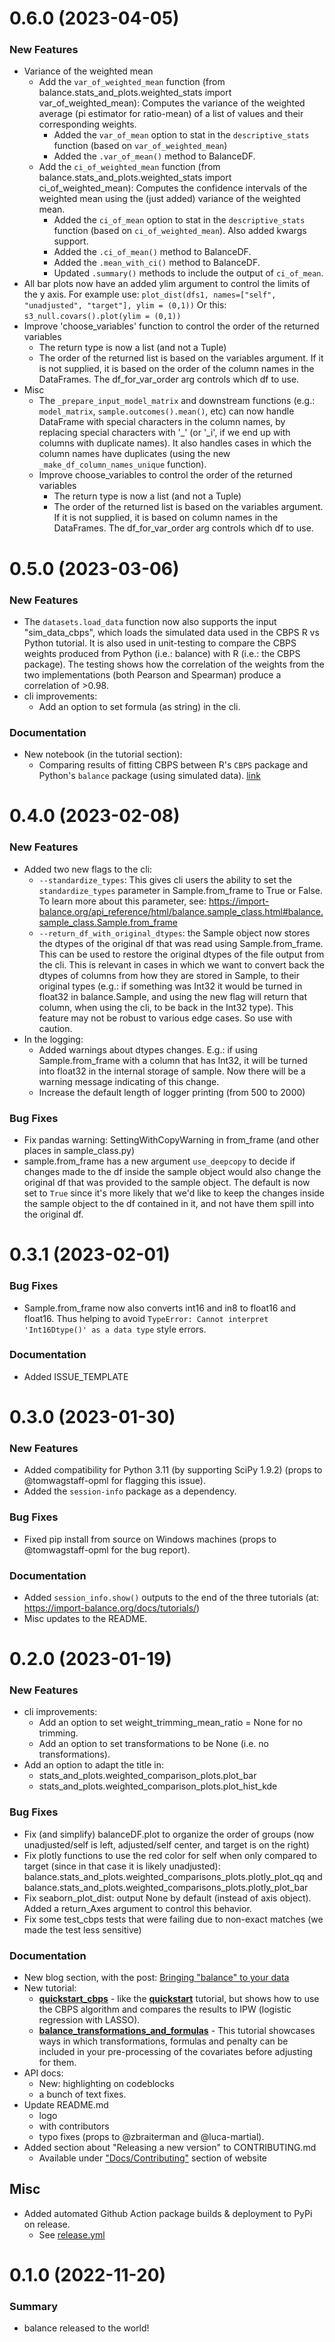 0.6.0 (2023-04-05)
==================
### New Features
- Variance of the weighted mean
    - Add the `var_of_weighted_mean` function (from balance.stats_and_plots.weighted_stats import var_of_weighted_mean):
        Computes the variance of the weighted average (pi estimator for ratio-mean) of a list of values and their corresponding weights.
        - Added the `var_of_mean` option to stat in the `descriptive_stats` function (based on `var_of_weighted_mean`)
        - Added the `.var_of_mean()` method to BalanceDF.
    - Add the `ci_of_weighted_mean` function (from balance.stats_and_plots.weighted_stats import ci_of_weighted_mean):
        Computes the confidence intervals of the weighted mean using the (just added) variance of the weighted mean.
        - Added the `ci_of_mean` option to stat in the `descriptive_stats` function (based on `ci_of_weighted_mean`). Also added kwargs support.
        - Added the `.ci_of_mean()` method to BalanceDF.
        - Added the `.mean_with_ci()` method to BalanceDF.
        - Updated `.summary()` methods to include the output of `ci_of_mean`.
- All bar plots now have an added ylim argument to control the limits of the y axis.
    For example use: `plot_dist(dfs1, names=["self", "unadjusted", "target"], ylim = (0,1))`
    Or this: `s3_null.covars().plot(ylim = (0,1))`
- Improve 'choose_variables' function to control the order of the returned variables
    - The return type is now a list (and not a Tuple)
    - The order of the returned list is based on the variables argument. If it is not supplied, it is based on the order of the column names in the DataFrames. The df_for_var_order arg controls which df to use.
- Misc
    - The `_prepare_input_model_matrix` and downstream functions (e.g.: `model_matrix`, `sample.outcomes().mean()`, etc) can now handle DataFrame with special characters in the column names, by replacing special characters with '_' (or '_i', if we end up with columns with duplicate names). It also handles cases in which the column names have duplicates (using the new `_make_df_column_names_unique` function).
    - Improve choose_variables to control the order of the returned variables
        - The return type is now a list (and not a Tuple)
        - The order of the returned list is based on the variables argument. If it is not supplied, it is based on column names in the DataFrames. The df_for_var_order arg controls which df to use.


0.5.0 (2023-03-06)
==================
### New Features
- The `datasets.load_data` function now also supports the input "sim_data_cbps", which loads the simulated data used in the CBPS R vs Python tutorial. It is also used in unit-testing to compare the CBPS weights produced from Python (i.e.: balance) with R (i.e.: the CBPS package). The testing shows how the correlation of the weights from the two implementations (both Pearson and Spearman) produce a correlation of >0.98.
- cli improvements:
    - Add an option to set formula (as string) in the cli.

### Documentation
- New notebook (in the tutorial section):
    - Comparing results of fitting CBPS between R's `CBPS` package and Python's `balance` package (using simulated data). [link](https://import-balance.org/docs/tutorials/comparing_cbps_in_r_vs_python_using_sim_data/)


0.4.0 (2023-02-08)
==================
### New Features
- Added two new flags to the cli:
    - `--standardize_types`: This gives cli users the ability to set the `standardize_types` parameter in Sample.from_frame
        to True or False. To learn more about this parameter, see:
        https://import-balance.org/api_reference/html/balance.sample_class.html#balance.sample_class.Sample.from_frame
    - `--return_df_with_original_dtypes`: the Sample object now stores the dtypes of the original df that was read using Sample.from_frame. This can be used to restore the original dtypes of the file output from the cli. This is relevant in cases in which we want to convert back the dtypes of columns from how they are stored in Sample, to their original types (e.g.: if something was Int32 it would be turned in float32 in balance.Sample, and using the new flag will return that column, when using the cli, to be back in the Int32 type). This feature may not be robust to various edge cases. So use with caution.
- In the logging:
    - Added warnings about dtypes changes. E.g.: if using Sample.from_frame with a column that has Int32, it will be turned into float32 in the internal storage of sample. Now there will be a warning message indicating of this change.
    - Increase the default length of logger printing (from 500 to 2000)


### Bug Fixes
- Fix pandas warning: SettingWithCopyWarning in from_frame (and other places in sample_class.py)
- sample.from_frame has a new argument `use_deepcopy` to decide if changes made to the df inside the sample object would also change the original df that was provided to the sample object. The default is now set to `True` since it's more likely that we'd like to keep the changes inside the sample object to the df contained in it, and not have them spill into the original df.


0.3.1 (2023-02-01)
==================
### Bug Fixes
- Sample.from_frame now also converts int16 and in8 to float16 and float16. Thus helping to avoid `TypeError: Cannot interpret 'Int16Dtype()' as a data type` style errors.

### Documentation
- Added ISSUE_TEMPLATE


0.3.0 (2023-01-30)
==================
### New Features
- Added compatibility for Python 3.11 (by supporting SciPy 1.9.2) (props to @tomwagstaff-opml for flagging this issue).
- Added the `session-info` package as a dependency.

### Bug Fixes
- Fixed pip install from source on Windows machines (props to @tomwagstaff-opml for the bug report).

### Documentation
- Added `session_info.show()` outputs to the end of the three tutorials (at: https://import-balance.org/docs/tutorials/)
- Misc updates to the README.


0.2.0 (2023-01-19)
==================
### New Features
- cli improvements:
    - Add an option to set weight_trimming_mean_ratio = None for no trimming.
    - Add an option to set transformations to be None (i.e. no transformations).
- Add an option to adapt the title in:
    - stats_and_plots.weighted_comparison_plots.plot_bar
    - stats_and_plots.weighted_comparison_plots.plot_hist_kde

### Bug Fixes
- Fix (and simplify) balanceDF.plot to organize the order of groups (now unadjusted/self is left, adjusted/self center, and target is on the right)
- Fix plotly functions to use the red color for self when only compared to target (since in that case it is likely unadjusted): balance.stats_and_plots.weighted_comparisons_plots.plotly_plot_qq and balance.stats_and_plots.weighted_comparisons_plots.plotly_plot_bar
- Fix seaborn_plot_dist: output None by default (instead of axis object). Added a return_Axes argument to control this behavior.
- Fix some test_cbps tests that were failing due to non-exact matches (we made the test less sensitive)

### Documentation
- New blog section, with the post: [Bringing "balance" to your data
](https://import-balance.org/blog/2023/01/09/bringing-balance-to-your-data/)
- New tutorial:
    - [**quickstart_cbps**](https://import-balance.org/docs/tutorials/quickstart_cbps/) - like the [**quickstart**](https://import-balance.org/docs/tutorials/quickstart/) tutorial, but shows how to use the CBPS algorithm and compares the results to IPW (logistic regression with LASSO).
    - [**balance_transformations_and_formulas**](https://import-balance.org/docs/tutorials/balance_transformations_and_formulas/) - This tutorial showcases ways in which transformations, formulas and penalty can be included in your pre-processing of the covariates
    before adjusting for them.
- API docs:
    - New: highlighting on codeblocks
    - a bunch of text fixes.
- Update README.md
    - logo
    - with contributors
    - typo fixes (props to @zbraiterman and @luca-martial).
- Added section about "Releasing a new version" to CONTRIBUTING.md
    - Available under ["Docs/Contributing"](https://import-balance.org/docs/docs/contributing/#releasing-a-new-version) section of website

## Misc
- Added automated Github Action package builds & deployment to PyPi on release.
  - See [release.yml](https://github.com/facebookresearch/balance/blob/main/.github/workflows/release.yml)


0.1.0 (2022-11-20)
==================
### Summary
- balance released to the world!
